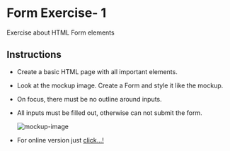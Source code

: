 # Form Exercise- 1

Exercise about HTML Form elements

## Instructions

- Create a basic HTML page with all important elements.
- Look at the mockup image. Create a Form and style it like the mockup.
- On focus, there must be no outline around inputs.
- All inputs must be filled out, otherwise can not submit the form.

  ![mockup-image](/images/mockup.png)

- For online version just [click...!](https://hsnakk.github.io/login-form/)
